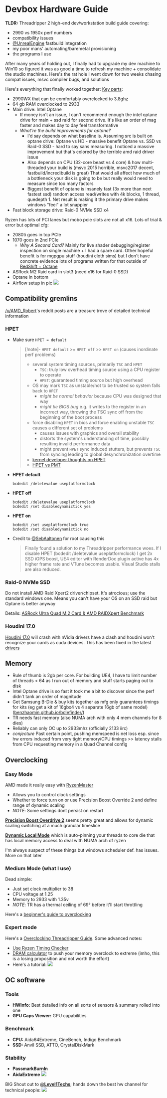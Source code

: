# Devbox Hardware Guide

**TLDR:** Threadripper 2 high-end dev/workstation build guide covering:

- 2990 vs 1950x perf numbers
- compatibility issues
- [@UnrealEngine](https://twitter.com/UnrealEngine) fastbuild integration
- my poor mans' automating/baremetal provisioning
- the programs I use

After many years of holding out, I finally had to upgrade my dev machine to Win10 so figured it was as good a time to refresh my machine + consolidate the studio machines.
Here's the rat hole I went down for two weeks chasing compat issues, msvc compiler bugs, and solutions

Here's everything that finally worked together: [Key parts](https://pcpartpicker.com/user/123janus123/saved/ZwJD23):

- 2990WX that can be comfortably overclocked to 3.8ghz
- 64 gb RAM overclocked to 2933
- Main drive: Intel Optane
  - If money isn't an issue, I can't recommend enough the intel optane drive for main + ssd raid for second drive. It's like an order of mag faster and makes day to day feel transformative
  - _What're the build improvements for optane?_
    - I'd say depends on what baseline is. Assuming src is built on optane drive: Optane vs HD - massive benefit Optane vs. SSD vs Raid-0 SSD - hard to say sans measuring. I noticed a massive improvement but that's colored by the terrible amd raid driver issue
    - Also depends on CPU (32-core beast vs 4 core) & how multi-threaded your build is (msvc 2015 horrible, msvc2017 decent, fastbuild/incredibuild is great) That would all affect how much of a bottleneck your disk is going to be but really would need to measure since too many factors
    - Biggest benefit of optane is insanely fast (3x more than next fastest ssd) random access read/writes with 4k blocks, 1 thread, quedepth 1. Net result is making it the primary drive makes windows "feel" a lot snappier
- Fast block storage drive: Raid-0 NVMe SSD x4

Ryzen has lots of PCI lanes but mobo pcie slots are not all x16. Lots of trial & error but optimal cfg:

- 2080ti goes in top PCIe
- 1070 goes in 2nd PCIe
  - _Why A Second Card?_ Mainly for live shader debugging/register inspection on single machine + I had a spare card. Other hopeful benefit is for mgpgpu stuff (houdini cloth sims) but I don't have concrete evidence lots of programs written for that outside of [RedShift + Octane](https://www.pugetsystems.com/labs/articles/GeForce-RTX-2080-Multi-GPU-Scaling-in-OctaneRender-and-Redshift-1258/)
- ASRock M2 Raid card in slot3 (need x16 for Raid-0 SSD)
- Optane in bottom
- Airflow setup in pic
  ![](../../ue4guide/_assets/devbox-setup-airflow.jpg)

## Compatibility gremlins

[/u/AMD_Robert](https://www.reddit.com/user/AMD_Robert/?sort=top)'s reddit posts are a treasure trove of detailed technical information

### HPET

- Make sure `HPET = default`
  
   > 
   > \[!note\]\- `HPET default` >= `HPET off` >> `HPET on` (causes inordinate perf problems)
   > 
   > - several system timing sources, primarily `TSC` and `HPET`
   >   - `TSC`: truly low overhead timing source using a CPU register to operate
   >   - `HPET`: guaranteed timing source but high overhead
   > - OS may mark `TSC` as unstable/not to be trusted so system falls back to `HPET`
   >   - _might be normal behavior_ because CPU was designed that way
   >   - _might be BIOS bug_ e.g. it writes to the register in an incorrect way, throwing the TSC sync off from the beginning of the boot process
   > - force disabling `HPET` in bios and force enabling unstable `TSC` causes a different set of problems
   >   - causes issues with graphics and overall stability
   >   - distorts the system's understanding of time, possibly resulting invalid performance data
   >   - might prevent `HPET` sync induced stutters, but prevents `TSC` from syncing leading to global desynchronization overtime
   > - [kernel developer thoughts on HPET](https://libreddit.freedit.eu/r/Amd/comments/uf0zdf/some_thoughts_on_hpet_from_a_kernel_developer/)
   > - [HPET vs PMT](https://sites.google.com/view/melodystweaks/misconceptions-about-timers-hpet-tsc-pmt?pli=1)

- **HPET default**
  
  ```batch
  bcdedit /deletevalue useplatformclock
  ```

- **HPET off**
  
  ```batch
  bcdedit /deletevalue useplatformclock
  bcdedit /set disabledynamictick yes
  ```

- **HPET on**
  
  ```batch
  bcdedit /set useplatformclock true
  bcdedit /set disabledynamictick no
  ```

- Credit to [@SebAaltonen](https://twitter.com/SebAaltonen/status/1001045044567126018) for root causing this
  
   > 
   > Finally found a solution to my Threadripper performance woes. If I disable HPET (bcdedit /deletevalue useplatformclock) I get 2x SSD iOPS boost, UE4 editor with RenderDoc plugin active has 4x higher frame rate and VTune becomes usable. Visual Studio stalls are also reduced.

### Raid-0 NVMe SSD

Do not install AMD Raid Xpert2 driver/chipset. It's atrocious; use the standard windows one. Means you can't have your OS on an SSD raid but Optane is better anyway

Details: [ASRock Ultra Quad M.2 Card & AMD RAIDXpert Benchmark](https://www.tweaktown.com/reviews/8542/asrock-ultra-quad-2-card-16-lane-aic-review/index10.html)

### Houdini 17.0

[Houdini 17.0](https://threadreaderapp.com/hashtag/Houdini) will crash with nVidia drivers have a clash and houdini won't recognize your cards as cuda devices. This has been fixed in the latest [drivers](https://www.sidefx.com/forum/topic/59264/)

## Memory

- Rule of thumb is 2gb per core. For building UE4, I have to limit number of threads \< 64 as I run out of memory and stuff starts paging out to disk
- Intel Optane drive is so fast it took me a bit to discover since the perf didn't tank an order of magnitude
- Get Samsung B-Die & buy kits together as mfg only guarantees timings for kits (eg get a kit of 16gbx4 vs 4 separate 16gb of same model) ([benzhaomin.github.io/bdiefinder/](https://benzhaomin.github.io/bdiefinder/))
- TR needs fast memory (also NUMA arch with only 4 mem channels for 8 dies)
- Reliably can only OC up to 2933mhz (officially 2133 iirc)
- _conjecture_ Past certain point, pushing memspeed is net loss esp. since hw errors induced from very tight memory/CPU timings >> latency stalls from CPU requesting memory in a Quad Channel config

## Overclocking

### Easy Mode

AMD made it really easy with [RyzenMaster](https://www.amd.com/en/technologies/ryzen-master)

- Allows you to control clock settings
- Whether to force turn on or use Precision Boost Override 2 and define range of dynamic scaling
- _NOTE_: Some settings dont persist on restart

[**Precision Boost Overdrive 2**](https://community.amd.com/community/gaming/blog/2018/08/13/understanding-precision-boost-overdrive-in-three-easy-steps) seems pretty great and allows for dynamic scaling switching at a much granular timeslice

[**Dynamic Local Mode**](https://community.amd.com/community/gaming/blog/2018/10/05/previewing-dynamic-local-mode-for-the-amd-ryzen-threadripper-wx-series-processors) which is auto-pinning your threads to core die that has local memory access to deal with NUMA arch of ryzen

I'm always suspect of these things but windows scheduler def. has issues. More on that later

### Medium Mode (what I use)

Dead simple:

- Just set clock multiplier to 38
- CPU voltage at 1.25
- Memory to 2933 with 1.35v
- _NOTE_: TR has a thermal ceiling of 69° before it'll start throttling

Here's a [beginner's guide to overclocking](https://forums.tomshardware.com/faq/cpu-overclocking-guide-and-tutorial-for-beginners.3347428/)

### Expert mode

Here's a [Overclocking Threadripper Guide](https://www.guru3d.com/articles-pages/amd-ryzen-threadripper-2990wx-review,31.html). Some advanced notes:

- [Use Ryzen Timing Checker](https://www.techpowerup.com/download/ryzen-timing-checker/)
- [DRAM calculator](https://www.techpowerup.com/download/ryzen-dram-calculator/) to push your memory overclock to extreme
  (imho, this is a losing proposition and not worth the effort)
- Here's a tutorial:
  ![](https://www.youtube.com/watch?v=1GTekAB1Zzc)

## OC software

### Tools

- **HWInfo:** Best detailed info on all sorts of sensors & summary rolled into one
- **GPU Caps Viewer:** GPU capabilities

### Benchmark

- **CPU:** Aida64Extreme, CineBench, Indigo Benchmark
- **SSD:** Anvil SSD, ATTO, CrystalDiskMark

### Stability

- **PassmarkBurnIn**
- **AidaExtreme**
  ![](../../ue4guide/_assets/devbox-setup-stability.jpg)

BIG Shout out to [@**Level1Techs**](https://twitter.com/Level1Techs); hands down the best hw channel for technical people:
![](https://www.youtube.com/watch?v=5u6DY8On1XA)
